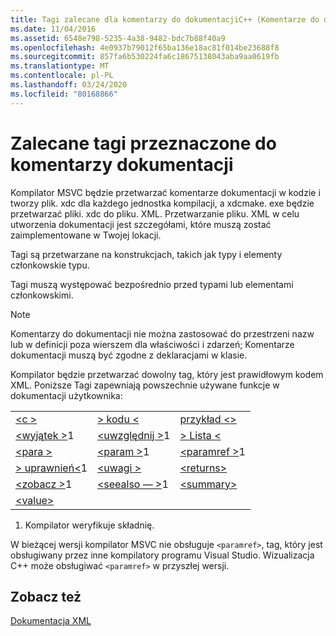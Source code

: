 ```yaml
---
title: Tagi zalecane dla komentarzy do dokumentacjiC++ (Komentarze do dokumentacji)
ms.date: 11/04/2016
ms.assetid: 6548e798-5235-4a38-9482-bdc7b88f40a9
ms.openlocfilehash: 4e0937b79012f65ba136e18ac81f014be23688f8
ms.sourcegitcommit: 857fa6b530224fa6c18675138043aba9aa0619fb
ms.translationtype: MT
ms.contentlocale: pl-PL
ms.lasthandoff: 03/24/2020
ms.locfileid: "80168866"
---
```

# <a name="recommended-tags-for-documentation-comments"></a>Zalecane tagi przeznaczone do komentarzy dokumentacji

Kompilator MSVC będzie przetwarzać komentarze dokumentacji w kodzie i tworzy plik. xdc dla każdego jednostka kompilacji, a xdcmake. exe będzie przetwarzać pliki. xdc do pliku. XML. Przetwarzanie pliku. XML w celu utworzenia dokumentacji jest szczegółami, które muszą zostać zaimplementowane w Twojej lokacji.

Tagi są przetwarzane na konstrukcjach, takich jak typy i elementy członkowskie typu.

Tagi muszą występować bezpośrednio przed typami lub elementami członkowskimi.

> [!NOTE]
>  Komentarzy do dokumentacji nie można zastosować do przestrzeni nazw lub w definicji poza wierszem dla właściwości i zdarzeń; Komentarze dokumentacji muszą być zgodne z deklaracjami w klasie.

Kompilator będzie przetwarzać dowolny tag, który jest prawidłowym kodem XML. Poniższe Tagi zapewniają powszechnie używane funkcje w dokumentacji użytkownika:

||||
|-|-|-|
|[\<c >](c-visual-cpp.md)|[> kodu \<](code-visual-cpp.md)|[przykład \<>](example-visual-cpp.md)|
|[\<wyjątek >](exception-visual-cpp.md)1|[\<uwzględnij >](include-visual-cpp.md)1|[> Lista \<](list-visual-cpp.md)|
|[\<para >](para-visual-cpp.md)|[\<param >](param-visual-cpp.md)1|[\<paramref >](paramref-visual-cpp.md)1|
|[> uprawnień\<](permission-visual-cpp.md)1|[\<uwagi >](remarks-visual-cpp.md)|[\<returns>](returns-visual-cpp.md)|
|[\<zobacz >](see-visual-cpp.md)1|[\<seealso — >](seealso-visual-cpp.md)1|[\<summary>](summary-visual-cpp.md)|
|[\<value>](value-visual-cpp.md)|||

1. Kompilator weryfikuje składnię.

W bieżącej wersji kompilator MSVC nie obsługuje `<paramref>`, tag, który jest obsługiwany przez inne kompilatory programu Visual Studio. Wizualizacja C++ może obsługiwać `<paramref>` w przyszłej wersji.

## <a name="see-also"></a>Zobacz też

[Dokumentacja XML](xml-documentation-visual-cpp.md)
